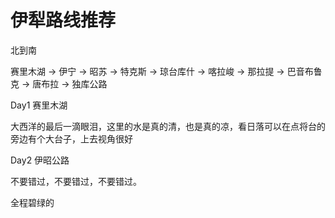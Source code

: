 

# 伊犁路线推荐

北到南

赛里木湖 -> 伊宁 -> 昭苏 -> 特克斯 -> 琼台库什 -> 喀拉峻 -> 那拉提 -> 巴音布鲁克 -> 唐布拉 -> 独库公路

Day1 赛里木湖

大西洋的最后一滴眼泪，这里的水是真的清，也是真的凉，看日落可以在点将台的旁边有个大台子，上去视角很好

Day2 伊昭公路

不要错过，不要错过，不要错过。

全程碧绿的

